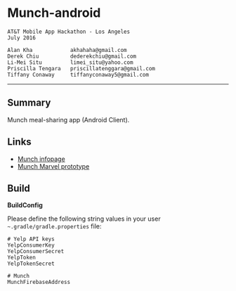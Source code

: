Munch-android
=================================================
    AT&T Mobile App Hackathon - Los Angeles
    July 2016

    Alan Kha            akhahaha@gmail.com
    Derek Chiu          dederekchiu@gmail.com
    Li-Mei Situ         limei_situ@yahoo.com
    Priscilla Tengara   priscillatenggara@gmail.com
    Tiffany Conaway     tiffanyconaway5@gmail.com
-------------------------------------------------

Summary
---------------
Munch meal-sharing app (Android Client).

Links
---------------
 - [Munch infopage](http://priscillatenggara.wixsite.com/munch)
 - [Munch Marvel prototype](https://marvelapp.com/i8bbic)

Build
---------------
**BuildConfig**

Please define the following string values in your user `~.gradle/gradle.properties` file:

    # Yelp API keys
    YelpConsumerKey
    YelpConsumerSecret
    YelpToken
    YelpTokenSecret

    # Munch
    MunchFirebaseAddress
